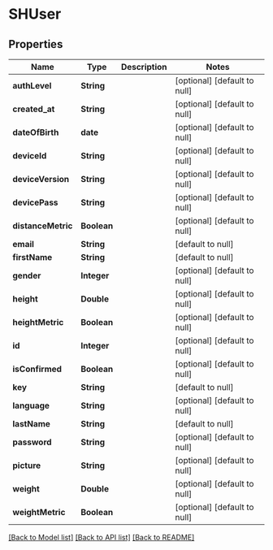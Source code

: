 # SHUser
## Properties

Name | Type | Description | Notes
------------ | ------------- | ------------- | -------------
**authLevel** | **String** |  | [optional] [default to null]
**created\_at** | **String** |  | [optional] [default to null]
**dateOfBirth** | **date** |  | [optional] [default to null]
**deviceId** | **String** |  | [optional] [default to null]
**deviceVersion** | **String** |  | [optional] [default to null]
**devicePass** | **String** |  | [optional] [default to null]
**distanceMetric** | **Boolean** |  | [optional] [default to null]
**email** | **String** |  | [default to null]
**firstName** | **String** |  | [default to null]
**gender** | **Integer** |  | [optional] [default to null]
**height** | **Double** |  | [optional] [default to null]
**heightMetric** | **Boolean** |  | [optional] [default to null]
**id** | **Integer** |  | [optional] [default to null]
**isConfirmed** | **Boolean** |  | [optional] [default to null]
**key** | **String** |  | [default to null]
**language** | **String** |  | [optional] [default to null]
**lastName** | **String** |  | [default to null]
**password** | **String** |  | [optional] [default to null]
**picture** | **String** |  | [optional] [default to null]
**weight** | **Double** |  | [optional] [default to null]
**weightMetric** | **Boolean** |  | [optional] [default to null]

[[Back to Model list]](../README.md#documentation-for-models) [[Back to API list]](../README.md#documentation-for-api-endpoints) [[Back to README]](../README.md)

